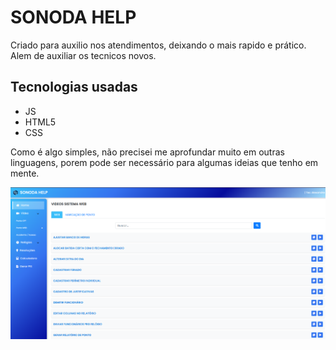 # SONODA HELP

Criado para auxilio nos atendimentos, deixando o mais rapido e prático.
Alem de auxiliar os tecnicos novos.

## Tecnologias usadas

- JS
- HTML5
- CSS

Como é algo simples, não precisei me aprofundar muito em outras linguagens, porem
pode ser necessário para algumas ideias que tenho em mente.

![alt text](image.png)
